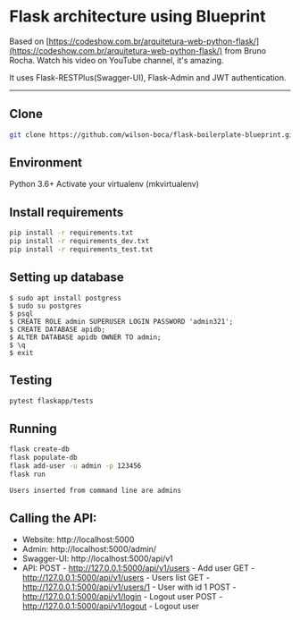 # Flask architecture using Blueprint

Based on [https://codeshow.com.br/arquitetura-web-python-flask/](https://codeshow.com.br/arquitetura-web-python-flask/) from Bruno Rocha.
Watch his video on YouTube channel, it's amazing.

It uses Flask-RESTPlus(Swagger-UI), Flask-Admin and JWT authentication.

---

## Clone

```bash
git clone https://github.com/wilson-boca/flask-boilerplate-blueprint.git
```

## Environment

Python 3.6+
Activate your virtualenv (mkvirtualenv)

## Install requirements

```bash
pip install -r requirements.txt
pip install -r requirements_dev.txt
pip install -r requirements_test.txt
```

## Setting up database

```
$ sudo apt install postgress
$ sudo su postgres
$ psql
$ CREATE ROLE admin SUPERUSER LOGIN PASSWORD 'admin321';
$ CREATE DATABASE apidb;
$ ALTER DATABASE apidb OWNER TO admin;
$ \q
$ exit
```
## Testing

```bash
pytest flaskapp/tests
```

## Running

```bash
flask create-db
flask populate-db
flask add-user -u admin -p 123456
flask run

Users inserted from command line are admins
```

## Calling the API:

- Website: http://localhost:5000
- Admin: http://localhost:5000/admin/
- Swagger-UI: http://localhost:5000/api/v1 
- API:
  POST - http://127.0.0.1:5000/api/v1/users - Add user
  GET  - http://127.0.0.1:5000/api/v1/users - Users list
  GET  - http://127.0.0.1:5000/api/v1/users/1 - User with id 1
  POST - http://127.0.0.1:5000/api/v1/login - Logout user
  POST - http://127.0.0.1:5000/api/v1/logout - Logout user
 